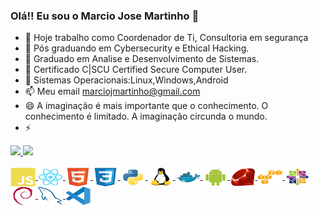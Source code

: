### Olá!! Eu sou o Marcio Jose Martinho 👋


- 🔭 Hoje trabalho como Coordenador de Ti, Consultoria em segurança
- 🌱 Pós graduando em Cybersecurity e Ethical Hacking.
- 👯 Graduado em Analise e Desenvolvimento de Sistemas.
- 🤔 Certificado C|SCU Certified Secure Computer User.
- 💬 Sistemas Operacionais:Linux,Windows,Android
- 📫 Meu email marciojmartinho@gmail.com
- 😄 A imaginação é mais importante que o conhecimento. O conhecimento é limitado. A imaginação circunda o mundo.
- ⚡ 

<div>
  <a href="https://github.com/elsafecorpconsultoria">
  <img height="130em" src="https://github-readme-stats.vercel.app/api?username=elsafecorpconsultoria&show_icons=true&theme=dark&include_all_commits=true&count_private=true"/>
  <img height="130em" src="https://github-readme-stats.vercel.app/api/top-langs/?username=elsafecorpconsultoria&layout=compact&langs_count=7&theme=dark"/>
</div>
<div style="display: inline_block"><br>
  <img align="center" alt="Marcio-Js" height="30" width="40" src="https://raw.githubusercontent.com/devicons/devicon/master/icons/javascript/javascript-plain.svg">
  <img align="center" alt="Marcio-React" height="30" width="40" src="https://raw.githubusercontent.com/devicons/devicon/master/icons/react/react-original.svg">
  <img align="center" alt="Marcio-HTML" height="30" width="40" src="https://raw.githubusercontent.com/devicons/devicon/master/icons/html5/html5-original.svg">
  <img align="center" alt="Marcio-CSS" height="30" width="40" src="https://raw.githubusercontent.com/devicons/devicon/master/icons/css3/css3-original.svg">
  <img align="center" alt="Marcio-Python" height="30" width="40" src="https://raw.githubusercontent.com/devicons/devicon/master/icons/python/python-original.svg">
  <img align="center" alt="Marcio-linux" height="30" width="40" src="https://raw.githubusercontent.com/devicons/devicon/master/icons/linux/linux-original.svg">
  <img align="center" alt="Marcio-docker" height="30" width="40" src="https://raw.githubusercontent.com/devicons/devicon/master/icons/docker/docker-original.svg">
  <img align="center" alt="Marcio-android" height="30" width="40" src="https://raw.githubusercontent.com/devicons/devicon/master/icons/android/android-original.svg">
  <img align="center" alt="Marcio-ruby" height="30" width="40" src="https://raw.githubusercontent.com/devicons/devicon/master/icons/ruby/ruby-original.svg">
  <img align="center" alt="Marcio-amazonwebservices" height="30" width="40" src="https://raw.githubusercontent.com/devicons/devicon/master/icons/amazonwebservices/amazonwebservices-original.svg">
  <img align="center" alt="Marcio-centos" height="30" width="40" src="https://raw.githubusercontent.com/devicons/devicon/master/icons/centos/centos-original.svg">
  <img align="center" alt="Marcio-debian" height="30" width="40" src="https://raw.githubusercontent.com/devicons/devicon/master/icons/debian/debian-original.svg">
   <img align="center" alt="Marcio-mysql" height="30" width="40" src="https://raw.githubusercontent.com/devicons/devicon/master/icons/mysql/mysql-original.svg">
   <img align="center" alt="Marcio-vscode" height="30" width="40" src="https://raw.githubusercontent.com/devicons/devicon/master/icons/vscode/vscode-original.svg">
   
</div>
  
  ##
